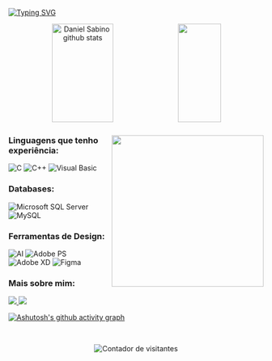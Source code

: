 <!--
<img width=100% src="https://capsule-render.vercel.app/api?type=waving&color=00bfbf&height=120&section=header"/>
-->
<br><br>

[![Typing SVG](https://readme-typing-svg.herokuapp.com/?color=ABBEDB&size=35&center=true&vCenter=true&width=1000&lines=Olá,+me+chamo+Daniel+Sabino!;Bacharel+em+Ciência+da+Computação.;Seja+bem-vindo!;Building+a+beautiful+burrow+🦊🌱)](https://git.io/typing-svg)

<div align="center">  
  <img width="49%" height="195px" src="https://github-readme-stats.vercel.app/api?username=d-sabino&show_icons=true&count_private=true&hide_border=true&title_color=ABBEDB&icon_color=ABBEDB&text_color=ABBEDB&bg_color=00000000" alt="Daniel Sabino github stats" /> 
  <img width="41%" height="195px" src="https://github-readme-stats.vercel.app/api/top-langs/?username=d-sabino&layout=compact&hide_border=true&title_color=ABBEDB&text_color=ABBEDB&bg_color=00000000" />
</div>

<div>
  <div width="50%" align="right"> <!-- DIV, GIF RAPOSA -->
    <img align="right" height = 300px src="https://user-images.githubusercontent.com/40477679/217058740-d31ccc21-b7cd-4f4e-ad3a-6e068b262fc7.gif" />
  </div>  
  
  <div width="50%" align="left">
<h3 align="left">Linguagens que tenho experiência:</h3>
<p align="left">
  <img alt="C" src="https://img.shields.io/badge/C-0D1117?style=for-the-badge&logo=c&labelColor=0D1117&textColor=0D1117"/>
  <img alt="C++" src="https://img.shields.io/badge/C%2B%2B-0D1117?style=for-the-badge&logo=c%2B%2B&labelColor=0D1117&textColor=0D1117"/>
  <img alt="Visual Basic" src="https://img.shields.io/badge/Visual%20Basic-0D1117?style=for-the-badge&logo=visual-basic&labelColor=0D1117&textColor=0D1117"/>
</p>

<h3 align="left">Databases:</h3>
<p align="left">
  <img alt="Microsoft SQL Server" src="https://img.shields.io/badge/Microsoft%20SQL%20Sever-0D1117?style=for-the-badge&logo=microsoft%20sql%20server&labelColor=0D1117&textColor=0D1117"/>
  <img alt="MySQL" src="https://img.shields.io/badge/mysql-0D1117?style=for-the-badge&logo=mysql&labelColor=0D1117&textColor=0D1117"/>
</p>

<h3 align="left">Ferramentas de Design:</h3>
<p align="left">
  <img alt="AI" src="https://img.shields.io/badge/adobe%20illustrator-0D1117?style=for-the-badge&logo=adobe-illustrator&labelColor=0D1117&textColor=0D1117"/>
  <img alt="Adobe PS" src="https://img.shields.io/badge/adobe%20photoshop-0D1117?style=for-the-badge&logo=adobe-photoshop&labelColor=0D1117&textColor=0D1117"/>
  <img alt="Adobe XD" src="https://img.shields.io/badge/Adobe%20XD-0D1117?style=for-the-badge&logo=Adobe%20XD&labelColor=0D1117&textColor=0D1117"/>
  <img alt="Figma" src="https://img.shields.io/badge/-Figma-0D1117?style=for-the-badge&logo=figma&labelColor=0D1117&textColor=0D1117"/>
</p>

<h3 align="left">Mais sobre mim:</h3>
  <a href="https://www.behance.net/d-sabino">
    <img src = "https://img.shields.io/badge/Behance-0D1117?style=for-the-badge&logo=behance&labelColor=0D1117&textColor=0D1117" />
  </a>

  <a href="https://www.linkedin.com/in/daniel-sabino/">
    <img src = "https://img.shields.io/badge/-LinkedIn-0D1117?style=for-the-badge&logo=linkedin&labelColor=0D1117&textColor=0D1117" target = "_ blank "/>
  </a>
</p>
</div>

</div>


[![Ashutosh's github activity graph](https://github-readme-activity-graph.cyclic.app/graph?username=d-sabino&bg_color=00000000&color=ABBEDB&line=ABBEDB&point=4C6B9E&area=true&hide_border=true)](https://github.com/ashutosh00710/github-readme-activity-graph)

<div align="center">
  <br>
  <p align="center"> <img src="https://komarev.com/ghpvc/?username=d-sabino&color=ABBEDB" alt="Contador de visitantes" /> </p>
<br></div>

<!--
<img width=100% src="https://capsule-render.vercel.app/api?type=waving&color=ABBEDB&height=120&section=footer"/>
-->
